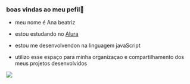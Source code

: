 ### boas vindas ao meu pefil💙

- meu nome é Ana beatriz
  
- estou estudando no [Alura](https://www.alura.com.br)
- estou me desenvolvendon na linguagem javaScript
- utilizo esse espaço para minha organizaçao e compartilhamento dos  meus projetos desenvolvidos




![](https://media1.tenor.com/m/4e3Gh3RIy3sAAAAC/surprised-ryan-reynolds.gif)




